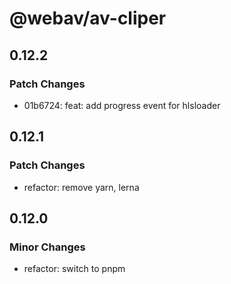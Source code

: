 # @webav/av-cliper

## 0.12.2

### Patch Changes

- 01b6724: feat: add progress event for hlsloader

## 0.12.1

### Patch Changes

- refactor: remove yarn, lerna

## 0.12.0

### Minor Changes

- refactor: switch to pnpm
